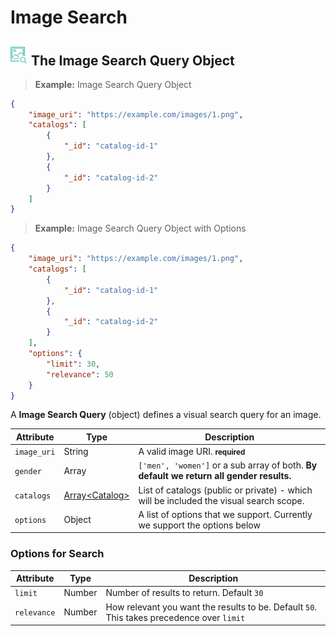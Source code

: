 
# Image Search

## <img src="images/image-search_icon.png" alt="image-search_icon" width="28px" height="auto"> The Image Search Query Object

> **Example:** Image Search Query Object

```json
{
	"image_uri": "https://example.com/images/1.png",
	"catalogs": [
	    {
	        "_id": "catalog-id-1"
	    },
	    {
	        "_id": "catalog-id-2"
	    }
	]
}
```

> **Example:** Image Search Query Object with Options

```json
{
    "image_uri": "https://example.com/images/1.png",
    "catalogs": [
        {
            "_id": "catalog-id-1"
        },
        {
            "_id": "catalog-id-2"
        }
    ],
    "options": {
        "limit": 30,
        "relevance": 50
    }
}
```

A **Image Search Query** (object) defines a visual search query for an image.

Attribute 		| Type 									| Description
------- 		| -------								| -------
`image_uri` 	| String								| A valid image URI. **<small>required</small>**
`gender`        | Array                                 | `['men', 'women']` or a sub array of both. __By default we return all gender results.__
`catalogs` 		| [Array&lt;Catalog&gt;](#catalog)		| List of catalogs (public or private) - which will be included the visual search scope.
`options`       | Object                                | A list of options that we support. Currently we support the options below

### Options for Search

Attribute       | Type                                  | Description
-------         | -------                               | -------
`limit`         | Number                                | Number of results to return. Default `30`
`relevance`     | Number                                | How relevant you want the results to be. Default `50`. This takes precedence over `limit`
